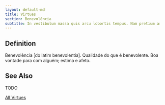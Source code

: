 ```yaml
---
layout: default-md
title: Virtues
section: Benevolência
subtitle: In vestibulum massa quis arcu lobortis tempus. Nam pretium arcu in odio vulputate luctus.
---
```


## Definition
Benevolência [do latim benevolentia]. Qualidade do que é benevolente. Boa vontade para com alguém; estima e afeto.


## See Also
TODO


<a href="./" class="button special">All Virtues</a>
